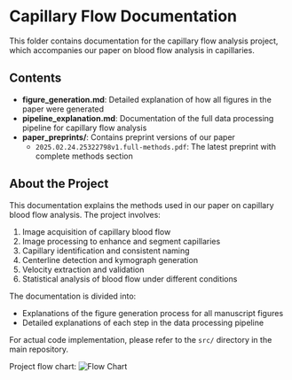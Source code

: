 # Capillary Flow Documentation

This folder contains documentation for the capillary flow analysis project, which accompanies our paper on blood flow analysis in capillaries.

## Contents

- **figure_generation.md**: Detailed explanation of how all figures in the paper were generated
- **pipeline_explanation.md**: Documentation of the full data processing pipeline for capillary flow analysis
- **paper_preprints/**: Contains preprint versions of our paper
  - `2025.02.24.25322798v1.full-methods.pdf`: The latest preprint with complete methods section

## About the Project

This documentation explains the methods used in our paper on capillary blood flow analysis. The project involves:

1. Image acquisition of capillary blood flow
2. Image processing to enhance and segment capillaries
3. Capillary identification and consistent naming
4. Centerline detection and kymograph generation
5. Velocity extraction and validation
6. Statistical analysis of blood flow under different conditions

The documentation is divided into:
- Explanations of the figure generation process for all manuscript figures
- Detailed explanations of each step in the data processing pipeline

For actual code implementation, please refer to the `src/` directory in the main repository.

Project flow chart:
![Flow Chart](diagrams\pdf\flowchart.png)
